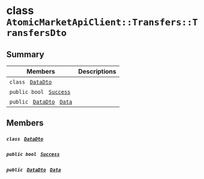 # class `AtomicMarketApiClient::Transfers::TransfersDto` 

## Summary

 Members                                | Descriptions                                
----------------------------------------|---------------------------------------------
`class ` [`DataDto`](.github/workflows/documentation/md/AtomicMarketApiClient--Transfers--TransfersDto--DataDto.md#class_atomic_market_api_client_1_1_transfers_1_1_transfers_dto_1_1_data_dto)        | 
`public bool ` [`Success`](#class_atomic_market_api_client_1_1_transfers_1_1_transfers_dto_1a506fb037fbb6bfe8f254c021a2c3cfac) | 
`public ` [`DataDto`](.github/workflows/documentation/md/AtomicMarketApiClient--Transfers--TransfersDto--DataDto.md#class_atomic_market_api_client_1_1_transfers_1_1_transfers_dto_1_1_data_dto)` ` [`Data`](#class_atomic_market_api_client_1_1_transfers_1_1_transfers_dto_1a6ed89521b3da4f30d2ab82c36d0afd13) | 

## Members

##### `class ` [`DataDto`](.github/workflows/documentation/md/AtomicMarketApiClient--Transfers--TransfersDto--DataDto.md#class_atomic_market_api_client_1_1_transfers_1_1_transfers_dto_1_1_data_dto) 

##### `public bool ` [`Success`](#class_atomic_market_api_client_1_1_transfers_1_1_transfers_dto_1a506fb037fbb6bfe8f254c021a2c3cfac) 

##### `public ` [`DataDto`](.github/workflows/documentation/md/AtomicMarketApiClient--Transfers--TransfersDto--DataDto.md#class_atomic_market_api_client_1_1_transfers_1_1_transfers_dto_1_1_data_dto)` ` [`Data`](#class_atomic_market_api_client_1_1_transfers_1_1_transfers_dto_1a6ed89521b3da4f30d2ab82c36d0afd13) 

